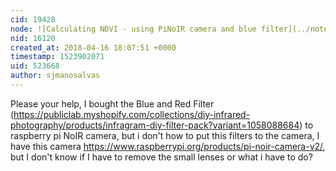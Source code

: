 ```yaml
---
cid: 19428
node: ![Calculating NDVI - using PiNoIR camera and blue filter](../notes/JLJ/04-09-2018/calculating-ndvi-using-pinoir-camera-and-blue-filter)
nid: 16120
created_at: 2018-04-16 18:07:51 +0000
timestamp: 1523902071
uid: 523668
author: sjmanosalvas
---
```


Please your help, I bought the Blue and Red Filter (https://publiclab.myshopify.com/collections/diy-infrared-photography/products/infragram-diy-filter-pack?variant=1058088684) to raspberry pi NoIR camera, but i don't how to put this filters to the camera, I have this camera https://www.raspberrypi.org/products/pi-noir-camera-v2/, but I don't know if I have to remove the small lenses or what i have to do?
